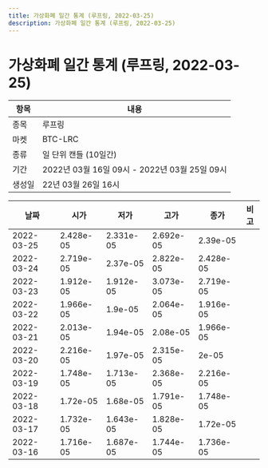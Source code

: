 ```yaml
---
title: 가상화폐 일간 통계 (루프링, 2022-03-25)
description: 가상화폐 일간 통계 (루프링, 2022-03-25)
---
```


가상화폐 일간 통계 (루프링, 2022-03-25)
===

|항목|내용|
|--|--|
|종목|루프링|
|마켓|BTC-LRC|
|종류|일 단위 캔들 (10일간)|
|기간|2022년 03월 16일 09시 - 2022년 03월 25일 09시|
|생성일|22년 03월 26일 16시|


|날짜|시가|저가|고가|종가|비고|
|--|--|--|--|--|--|
|2022-03-25|2.428e-05|2.331e-05|2.692e-05|2.39e-05|    |
|2022-03-24|2.719e-05|2.37e-05|2.822e-05|2.428e-05|    |
|2022-03-23|1.912e-05|1.912e-05|3.073e-05|2.719e-05|    |
|2022-03-22|1.966e-05|1.9e-05|2.064e-05|1.916e-05|    |
|2022-03-21|2.013e-05|1.94e-05|2.08e-05|1.966e-05|    |
|2022-03-20|2.216e-05|1.97e-05|2.315e-05|2e-05|    |
|2022-03-19|1.748e-05|1.713e-05|2.368e-05|2.216e-05|    |
|2022-03-18|1.72e-05|1.68e-05|1.791e-05|1.748e-05|    |
|2022-03-17|1.732e-05|1.643e-05|1.828e-05|1.72e-05|    |
|2022-03-16|1.716e-05|1.687e-05|1.744e-05|1.736e-05|    |
